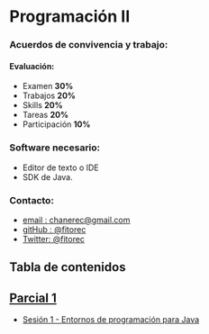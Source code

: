 Programación II
====================================================


### Acuerdos de convivencia y trabajo:

#### Evaluación:

 - Examen           **30%**
 - Trabajos         **20%**
 - Skills           **20%**
 - Tareas           **20%**
 - Participación    **10%**

### Software necesario:
 - Editor de texto o IDE
 - SDK de Java.

### Contacto:

 - [email  : chanerec@gmail.com](mailto:chanerec@gmail.com)
 - [gitHub : @fitorec](https://github.com/fitorec)
 - [Twitter: @fitorec](https://twitter.com/fitorec)

## Tabla de contenidos

## [Parcial 1](./parcial01)
 - [Sesión 1 - Entornos de programación para Java](./parcial01/sesion01/index.html)
